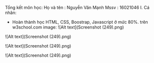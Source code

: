 Tổng kết môn học:
Họ và tên : Nguyễn Văn Mạnh
Mssv : 16021046
I. Cá nhân:
- Hoàn thành học HTML, CSS, Boostrap, Javascript ở mức 80%.
trên w3school.com
image: 
![Alt text](Screenshot (249).png)

![Alt text](Screenshot (249).png)

![Alt text](Screenshot (249).png)

![Alt text](Screenshot (249).png)

